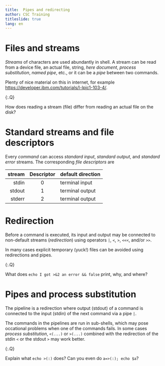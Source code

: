 ```yaml
---
title:	Pipes and redirecting
author:	CSC Training
titleslide: true
lang: en
---
```



# Files and streams

*Streams* of characters are used abundantly in shell. A stream can be read from
a device file, an actual file, string, *here document*, *process substitution*,
*named pipe*, etc., or it can be a *pipe* between two commands.

Plenty of nice material on this in internet, for example
<https://developer.ibm.com/tutorials/l-lpic1-103-4/>.

{:.Q}

How does reading a stream (file) differ from reading an actual file on the disk?


# Standard streams and file descriptors

Every *command* can access *standard input*, *standard output*, and *standard
error* streams. The corresponding *file descriptors* are

| stream | Descriptor | default direction |
| ------:|:----------:|:------------------|
| stdin  | 0          | terminal input    |
| stdout | 1          | terminal output   |
| stderr | 2          | terminal output   |


# Redirection

Before a command is executed, its input and output may be connected to
non-default streams (*redirection*) using operators `|`, `<`, `>`, `<<<`, and/or
`>>`.

In many cases explicit temporary (yuck!) files can be avoided using redirections
and pipes.

{:.Q}

What does `echo I got >&2 an error && false` print, why, and where?


# Pipes and process substitution

The pipeline is a redirection where output (stdout) of a command is connected to
the input (stdin) of the next command via a pipe `|`.

The commands in the pipelines are run in sub-shells, which may pose occational
problems when one of the commands fails. In some cases *process substitution*,
`<(...)` or `>(...)` combined with the redirection of the stdin `<` or the
stdout `>` may work better.

{:.Q}

Explain what `echo >(:)` does? Can you even do `a=>(:); echo $a`?
